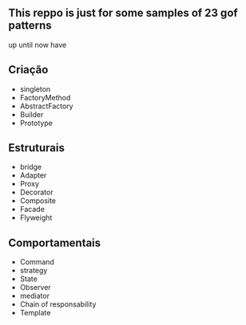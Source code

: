 ## This reppo is just for some samples of 23 gof patterns


up until now have

## Criação
  * singleton
  * FactoryMethod
  * AbstractFactory
  * Builder
  * Prototype
## Estruturais
  * bridge
  * Adapter
  * Proxy
  * Decorator
  * Composite
  * Facade
  * Flyweight
## Comportamentais
  * Command
  * strategy
  * State
  * Observer
  * mediator
  * Chain of responsability
  * Template
